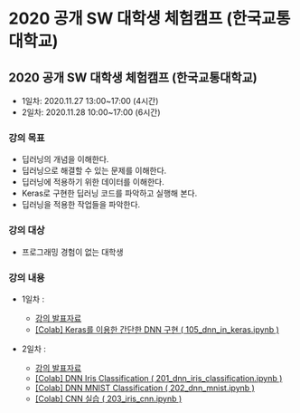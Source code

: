 # 2020 공개 SW 대학생 체험캠프 (한국교통대학교)


## 2020 공개 SW 대학생 체험캠프 (한국교통대학교)
* 1일차: 2020.11.27 13:00~17:00 (4시간)
* 2일차: 2020.11.28 10:00~17:00 (6시간)

### 강의 목표
* 딥러닝의 개념을 이해한다.
* 딥러닝으로 해결할 수 있는 문제를 이해한다.
* 딥러닝에 적용하기 위한 데이터를 이해한다.
* Keras로 구현한 딥러닝 코드를 파악하고 실행해 본다.
* 딥러닝을 적용한 작업들을 파악한다.

### 강의 대상
* 프로그래밍 경험이 없는 대학생


### 강의 내용
* 1일차 : 
  * <a href="https://drive.google.com/file/d/1T-9v0n-jJMxpoY4DHLl-HNyeDNN0RBss/view?usp=sharing">강의 발표자료</a>
  * <a href="https://colab.research.google.com/drive/1uilpfp6qPbLobkuw3OGh8I0SrxThYhw_?usp=sharing">[Colab] Keras를 이용한 간단한 DNN 구현 ( 105_dnn_in_keras.ipynb )</a>
   
* 2일차 :
  * <a href="https://drive.google.com/file/d/1qk5EuojMmpdnNe1ahlPHZYzUItr76VeY/view?usp=sharing">강의 발표자료</a>
  * <a href="https://colab.research.google.com/drive/16VF4SVvEOKo5zo72JdzaFH1x4KeTfIkw?usp=sharing">[Colab] DNN Iris Classification ( 201_dnn_iris_classification.ipynb )</a>
  * <a href="https://colab.research.google.com/drive/1XgRDgzQoZIe1FSQ-PEqdG8vNKDffZPLu?usp=sharing">[Colab] DNN MNIST Classification ( 202_dnn_mnist.ipynb )</a>
  * <a href="https://colab.research.google.com/drive/10HQyr8_Txf6tbqdzl-uIreoL9y1tx6Bh?usp=sharing">[Colab] CNN 실습 ( 203_iris_cnn.ipynb )</a>
